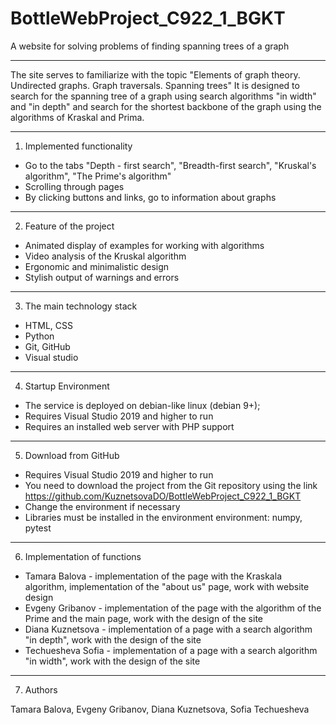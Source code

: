 # BottleWebProject_C922_1_BGKT
A website for solving problems of finding spanning trees of a graph
- - - - - - - - - - - - - - - - - - - - - - - - - - - - - - - - - - - - - - - - - - - - - - - - - - - - - - - - - - - -
The site serves to familiarize with the topic "Elements of graph theory. Undirected graphs. Graph traversals. Spanning trees"
It is designed to search for the spanning tree of a graph using search algorithms "in width" and "in depth"
and search for the shortest backbone of the graph using the algorithms of Kraskal and Prima.
- - - - - - - - - - - - - - - - - - - - - - - - - - - - - - - - - - - - - - - - - - - - - - - - - - - - - - - - - - - -

1. Implemented functionality

* Go to the tabs "Depth - first search", "Breadth-first search", "Kruskal's algorithm", "The Prime's algorithm"
* Scrolling through pages
* By clicking buttons and links, go to information about graphs


- - - - - - - - - - - - - - - - - - - - - - - - - - - - - - - - - - - - - - - - - - - - - - - - - - - - - - - - - - - -
2. Feature of the project

* Animated display of examples for working with algorithms
* Video analysis of the Kruskal algorithm
* Ergonomic and minimalistic design 
* Stylish output of warnings and errors



- - - - - - - - - - - - - - - - - - - - - - - - - - - - - - - - - - - - - - - - - - - - - - - - - - - - - - - - - - - -
3. The main technology stack

* HTML, CSS
* Python
* Git, GitHub
* Visual studio


- - - - - - - - - - - - - - - - - - - - - - - - - - - - - - - - - - - - - - - - - - - - - - - - - - - - - - - - - - - -
4. Startup Environment

* The service is deployed on debian-like linux (debian 9+);
* Requires Visual Studio 2019 and higher to run
* Requires an installed web server with PHP support


- - - - - - - - - - - - - - - - - - - - - - - - - - - - - - - - - - - - - - - - - - - - - - - - - - - - - - - - - - - -
5. Download from GitHub

* Requires Visual Studio 2019 and higher to run
* You need to download the project from the Git repository using the link https://github.com/KuznetsovaDO/BottleWebProject_C922_1_BGKT
* Change the environment if necessary 
* Libraries must be installed in the environment environment: numpy, pytest


- - - - - - - - - - - - - - - - - - - - - - - - - - - - - - - - - - - - - - - - - - - - - - - - - - - - - - - - - - - -
6. Implementation of functions

* Tamara Balova - implementation of the page with the Kraskala algorithm, implementation of the "about us" page, work with website design
* Evgeny Gribanov - implementation of the page with the algorithm of the Prime and the main page, work with the design of the site
* Diana Kuznetsova - implementation of a page with a search algorithm "in depth", work with the design of the site
* Techuesheva Sofia - implementation of a page with a search algorithm "in width", work with the design of the site


- - - - - - - - - - - - - - - - - - - - - - - - - - - - - - - - - - - - - - - - - - - - - - - - - - - - - - - - - - - - -
7. Authors

Tamara Balova, Evgeny Gribanov, Diana Kuznetsova, Sofia Techuesheva
